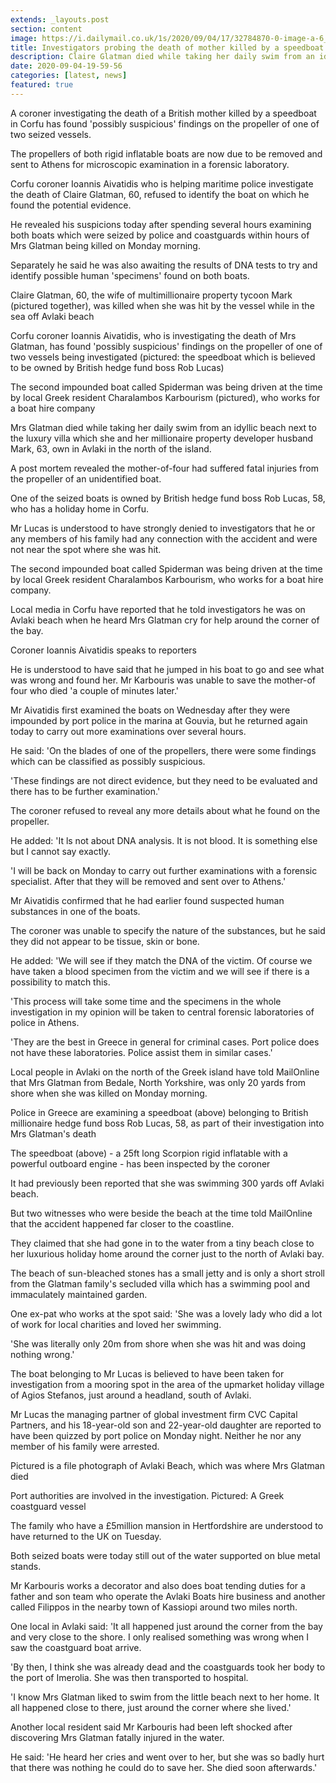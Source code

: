 ```yaml
---
extends: _layouts.post
section: content
image: https://i.dailymail.co.uk/1s/2020/09/04/17/32784870-0-image-a-6_1599237931056.jpg 
title: Investigators probing the death of mother killed by a speedboat in Corfu make suspicious finding 
description: Claire Glatman died while taking her daily swim from an idyllic beach next to the luxury villa which she and her millionaire property developer husband Mark, 63, own in Avlaki in the north of Corfu. 
date: 2020-09-04-19-59-56 
categories: [latest, news] 
featured: true 
--- 
```

A coroner investigating the death of a British mother killed by a speedboat in Corfu has found 'possibly suspicious' findings on the propeller of one of two seized vessels.

The propellers of both rigid inflatable boats are now due to be removed and sent to Athens for microscopic examination in a forensic laboratory.

Corfu coroner Ioannis Aivatidis who is helping maritime police investigate the death of Claire Glatman, 60, refused to identify the boat on which he found the potential evidence.

He revealed his suspicions today after spending several hours examining both boats which were seized by police and coastguards within hours of Mrs Glatman being killed on Monday morning.

Separately he said he was also awaiting the results of DNA tests to try and identify possible human 'specimens' found on both boats.

Claire Glatman, 60, the wife of multimillionaire property tycoon Mark (pictured together), was killed when she was hit by the vessel while in the sea off Avlaki beach

Corfu coroner Ioannis Aivatidis, who is investigating the death of Mrs Glatman, has found 'possibly suspicious' findings on the propeller of one of two vessels being investigated (pictured: the speedboat which is believed to be owned by British hedge fund boss Rob Lucas)

The second impounded boat called Spiderman was being driven at the time by local Greek resident Charalambos Karbourism (pictured), who works for a boat hire company

Mrs Glatman died while taking her daily swim from an idyllic beach next to the luxury villa which she and her millionaire property developer husband Mark, 63, own in Avlaki in the north of the island.

A post mortem revealed the mother-of-four had suffered fatal injuries from the propeller of an unidentified boat.

One of the seized boats is owned by British hedge fund boss Rob Lucas, 58, who has a holiday home in Corfu. 

Mr Lucas is understood to have strongly denied to investigators that he or any members of his family had any connection with the accident and were not near the spot where she was hit.

The second impounded boat called Spiderman was being driven at the time by local Greek resident Charalambos Karbourism, who works for a boat hire company.

Local media in Corfu have reported that he told investigators he was on Avlaki beach when he heard Mrs Glatman cry for help around the corner of the bay.

Coroner Ioannis Aivatidis speaks to reporters

He is understood to have said that he jumped in his boat to go and see what was wrong and found her. Mr Karbouris was unable to save the mother-of four who died 'a couple of minutes later.'

Mr Aivatidis first examined the boats on Wednesday after they were impounded by port police in the marina at Gouvia, but he returned again today to carry out more examinations over several hours.

He said: 'On the blades of one of the propellers, there were some findings which can be classified as possibly suspicious.

'These findings are not direct evidence, but they need to be evaluated and there has to be further examination.'

The coroner refused to reveal any more details about what he found on the propeller.

He added: 'It ls not about DNA analysis. It is not blood. It is something else but I cannot say exactly.

'I will be back on Monday to carry out further examinations with a forensic specialist. After that they will be removed and sent over to Athens.'

Mr Aivatidis confirmed that he had earlier found suspected human substances in one of the boats.

The coroner was unable to specify the nature of the substances, but he said they did not appear to be tissue, skin or bone.

He added: 'We will see if they match the DNA of the victim. Of course we have taken a blood specimen from the victim and we will see if there is a possibility to match this.

'This process will take some time and the specimens in the whole investigation in my opinion will be taken to central forensic laboratories of police in Athens.

'They are the best in Greece in general for criminal cases. Port police does not have these laboratories. Police assist them in similar cases.'

Local people in Avlaki on the north of the Greek island have told MailOnline that Mrs Glatman from Bedale, North Yorkshire, was only 20 yards from shore when she was killed on Monday morning.

Police in Greece are examining a speedboat (above) belonging to British millionaire hedge fund boss Rob Lucas, 58, as part of their investigation into Mrs Glatman's death 

The speedboat (above) - a 25ft long Scorpion rigid inflatable with a powerful outboard engine - has been inspected by the coroner

It had previously been reported that she was swimming 300 yards off Avlaki beach.

But two witnesses who were beside the beach at the time told MailOnline that the accident happened far closer to the coastline.

They claimed that she had gone in to the water from a tiny beach close to her luxurious holiday home around the corner just to the north of Avlaki bay.

The beach of sun-bleached stones has a small jetty and is only a short stroll from the Glatman family's secluded villa which has a swimming pool and immaculately maintained garden.

One ex-pat who works at the spot said: 'She was a lovely lady who did a lot of work for local charities and loved her swimming.

'She was literally only 20m from shore when she was hit and was doing nothing wrong.'

The boat belonging to Mr Lucas is believed to have been taken for investigation from a mooring spot in the area of the upmarket holiday village of Agios Stefanos, just around a headland, south of Avlaki.

Mr Lucas the managing partner of global investment firm CVC Capital Partners, and his 18-year-old son and 22-year-old daughter are reported to have been quizzed by port police on Monday night. Neither he nor any member of his family were arrested. 

Pictured is a file photograph of Avlaki Beach, which was where Mrs Glatman died 

Port authorities are involved in the investigation. Pictured: A Greek coastguard vessel

The family who have a £5million mansion in Hertfordshire are understood to have returned to the UK on Tuesday.

Both seized boats were today still out of the water supported on blue metal stands.

Mr Karbouris works a decorator and also does boat tending duties for a father and son team who operate the Avlaki Boats hire business and another called Filippos in the nearby town of Kassiopi around two miles north.

One local in Avlaki said: 'It all happened just around the corner from the bay and very close to the shore. I only realised something was wrong when I saw the coastguard boat arrive.

'By then, I think she was already dead and the coastguards took her body to the port of Imerolia. She was then transported to hospital.

'I know Mrs Glatman liked to swim from the little beach next to her home. It all happened close to there, just around the corner where she lived.'

Another local resident said Mr Karbouris had been left shocked after discovering Mrs Glatman fatally injured in the water.

He said: 'He heard her cries and went over to her, but she was so badly hurt that there was nothing he could do to save her. She died soon afterwards.'

